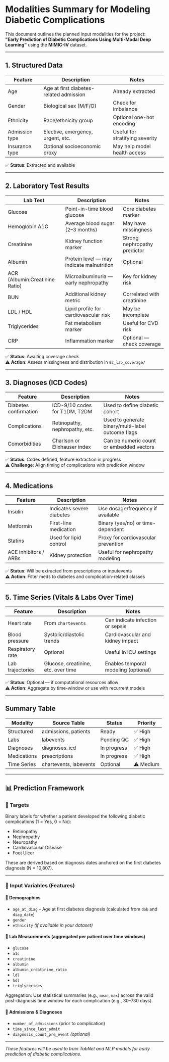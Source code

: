 # Modalities Summary for Modeling Diabetic Complications

This document outlines the planned input modalities for the project:  
**"Early Prediction of Diabetic Complications Using Multi-Modal Deep Learning"** using the **MIMIC-IV** dataset.

---

## 1. Structured Data

| Feature | Description | Notes |
|--------|-------------|-------|
| Age | Age at first diabetes-related admission | Already extracted |
| Gender | Biological sex (M/F/O) | Check for imbalance |
| Ethnicity | Race/ethnicity group | Optional one-hot encoding |
| Admission type | Elective, emergency, urgent, etc. | Useful for stratifying severity |
| Insurance type | Optional socioeconomic proxy | May help model health access |

✅ **Status**: Extracted and available

---

## 2. Laboratory Test Results

| Lab Test | Description | Notes |
|----------|-------------|-------|
| Glucose | Point-in-time blood glucose | Core diabetes marker |
| Hemoglobin A1C | Average blood sugar (2–3 months) | May have missingness |
| Creatinine | Kidney function marker | Strong nephropathy predictor |
| Albumin | Protein level — may indicate malnutrition | Optional |
| ACR (Albumin:Creatinine Ratio) | Microalbuminuria — early nephropathy | Key for kidney risk |
| BUN | Additional kidney metric | Correlated with creatinine |
| LDL / HDL | Lipid profile for cardiovascular risk | May be incomplete |
| Triglycerides | Fat metabolism marker | Useful for CVD risk |
| CRP | Inflammation marker | Optional — check coverage |

✅ **Status**: Awaiting coverage check  
⚠️ **Action**: Assess missingness and distribution in `03_lab_coverage/`

---

## 3. Diagnoses (ICD Codes)

| Feature | Description | Notes |
|--------|-------------|-------|
| Diabetes confirmation | ICD-9/10 codes for T1DM, T2DM | Used to define diabetic cohort |
| Complications | Retinopathy, nephropathy, etc. | Used to generate binary/multi-label outcome flags |
| Comorbidities | Charlson or Elixhauser index | Can be numeric count or embedded vectors |

✅ **Status**: Codes defined, feature extraction in progress  
⚠️ **Challenge**: Align timing of complications with prediction window

---

## 4. Medications

| Feature | Description | Notes |
|--------|-------------|-------|
| Insulin | Indicates severe diabetes | Use dosage/frequency if available |
| Metformin | First-line medication | Binary (yes/no) or time-dependent |
| Statins | Used for lipid control | Proxy for cardiovascular prevention |
| ACE inhibitors / ARBs | Kidney protection | Useful for nephropathy modeling |

✅ **Status**: Will be extracted from prescriptions or inputevents  
⚠️ **Action**: Filter meds to diabetes and complication-related classes

---

## 5. Time Series (Vitals & Labs Over Time)

| Feature | Description | Notes |
|--------|-------------|-------|
| Heart rate | From `chartevents` | Can indicate infection or sepsis |
| Blood pressure | Systolic/diastolic trends | Cardiovascular and kidney impact |
| Respiratory rate | Optional | Useful in ICU settings |
| Lab trajectories | Glucose, creatinine, etc. over time | Enables temporal modeling (optional) |

✅ **Status**: Optional — if computational resources allow  
⚠️ **Action**: Aggregate by time-window or use with recurrent models

---

## Summary Table

| Modality | Source Table | Status | Priority |
|----------|--------------|--------|----------|
| Structured | admissions, patients | Ready | ✅ High |
| Labs | labevents | Pending QC | ✅ High |
| Diagnoses | diagnoses_icd | In progress | ✅ High |
| Medications | prescriptions | In progress | ✅ High |
| Time Series | chartevents, labevents | Optional | ⚠️ Medium

---




## 📊 Prediction Framework

### 🎯 Targets
Binary labels for whether a patient developed the following diabetic complications (1 = Yes, 0 = No):

- Retinopathy  
- Nephropathy  
- Neuropathy  
- Cardiovascular Disease  
- Foot Ulcer  

These are derived based on diagnosis dates anchored on the first diabetes diagnosis (N = 10,807).

---

### 🧠 Input Variables (Features)

#### 👤 Demographics
- `age_at_diag` – Age at first diabetes diagnosis (calculated from `dob` and `diag_date`)
- `gender`
- `ethnicity` *(if available in your dataset)*

#### 🔬 Lab Measurements (aggregated per patient over time windows)
- `glucose`
- `a1c`
- `creatinine`
- `albumin`
- `albumin_creatinine_ratio`
- `ldl`
- `hdl`
- `triglycerides`

Aggregation: Use statistical summaries (e.g., `mean`, `max`) across the valid post-diagnosis time window for each complication (e.g., 30–730 days).

#### 🏥 Admissions & Diagnoses
- `number_of_admissions` (prior to complication)
- `time_since_last_admit`
- `diagnosis_count_pre_event` *(optional)*

---

*These features will be used to train TabNet and MLP models for early prediction of diabetic complications.*


